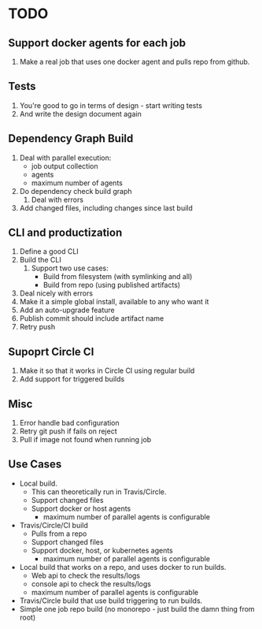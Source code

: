 # TODO

## Support docker agents for each job

1. Make a real job that uses one docker agent and pulls repo from github.

## Tests

1. You're good to go in terms of design - start writing tests
1. And write the design document again

## Dependency Graph Build

1. Deal with parallel execution:
   * job output collection
   * agents
   * maximum number of agents
1. Do dependency check build graph
   1. Deal with errors
1. Add changed files, including changes since last build

## CLI and productization

1. Define a good CLI
1. Build the CLI
   1. Support two use cases:
      * Build from filesystem (with symlinking and all)
      * Build from repo (using published artifacts)
1. Deal nicely with errors
1. Make it a simple global install, available to any who want it
1. Add an auto-upgrade feature
1. Publish commit should include artifact name
1. Retry push

## Supoprt Circle CI

1. Make it so that it works in Circle CI using regular build
1. Add support for triggered builds

## Misc

1. Error handle bad configuration
1. Retry git push if fails on reject
1. Pull if image not found when running job

## Use Cases

* Local build.
  * This can theoretically run in Travis/Circle.
  * Support changed files
  * Support docker or host agents
    * maximum number of parallel agents is configurable
* Travis/Circle/CI build
  * Pulls from a repo
  * Support changed files
  * Support docker, host, or kubernetes agents
    * maximum number of parallel agents is configurable
* Local build that works on a repo, and uses docker to run builds.
  * Web api to check the results/logs
  * console api to check the results/logs
  * maximum number of parallel agents is configurable
* Travis/Circle build that use build triggering to run builds.
* Simple one job repo build (no monorepo - just build the damn thing from root)
